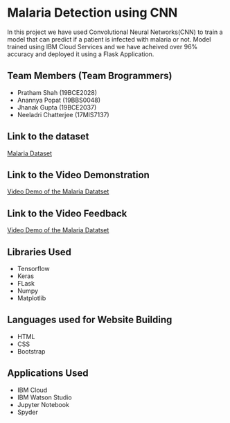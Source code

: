 # Malaria Detection using CNN

In this project we have used Convolutional Neural Networks(CNN) to train a model that can predict if a patient is infected with malaria or not. Model trained using IBM Cloud Services and we have acheived over 96% accuracy and deployed it using a Flask Application.

## Team Members (Team Brogrammers)
- Pratham Shah (19BCE2028)
- Anannya Popat (19BBS0048)
- Jhanak Gupta (19BCE2037)
- Neeladri Chatterjee (17MIS7137)

## Link to the dataset
[Malaria Dataset](https://drive.google.com/drive/folders/1oLusajDqV-2Bn-ZXLWsSCFzuKQURqpLq?usp=sharing)

## Link to the Video Demonstration
[Video Demo of the Malaria Datatset](https://drive.google.com/drive/folders/1CkN0biffm_0wzgUI4sOAGr4FSvM7MyIn?usp=sharing)

## Link to the Video Feedback
[Video Demo of the Malaria Datatset](https://drive.google.com/drive/folders/1IOXtGYdLyfDZ3P33xBOvgyMHD0-tUGeh?usp=sharing)

## Libraries Used
- Tensorflow
- Keras
- FLask
- Numpy
- Matplotlib

## Languages used for Website Building
- HTML
- CSS
- Bootstrap

## Applications Used
- IBM Cloud
- IBM Watson Studio
- Jupyter Notebook
- Spyder
